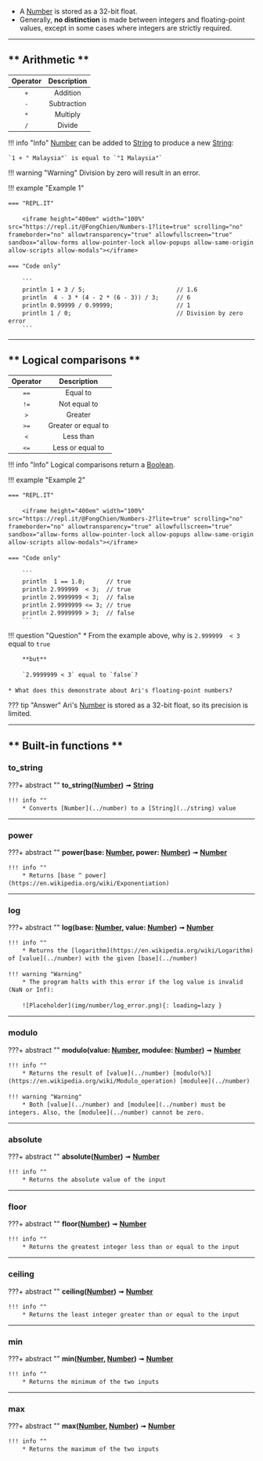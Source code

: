 
* A [Number](../number) is stored as a 32-bit float.
* Generally, **no distinction** is made between integers and floating-point values, except in some cases where integers are strictly required.

***
## ** Arithmetic **

| Operator   | Description |
| :--------: | :---------: |
| `+`        | Addition    |
| `-`        | Subtraction |
| `*`        | Multiply    |
| `/`        | Divide      |

!!! info "Info"
    [Number](../number) can be added to [String](../string) to produce a new [String](../string):
    
    `1 + " Malaysia"` is equal to `"1 Malaysia"`

!!! warning "Warning"
    Division by zero will result in an error.

!!! example "Example 1"

    === "REPL.IT"

        <iframe height="400em" width="100%" src="https://repl.it/@FongChien/Numbers-1?lite=true" scrolling="no" frameborder="no" allowtransparency="true" allowfullscreen="true" sandbox="allow-forms allow-pointer-lock allow-popups allow-same-origin allow-scripts allow-modals"></iframe>

    === "Code only"

        ```
        println 1 + 3 / 5;                          // 1.6
        println  4 - 3 * (4 - 2 * (6 - 3)) / 3;     // 6
        println 0.99999 / 0.99999;                  // 1
        println 1 / 0;                              // Division by zero error
        ```

***
## ** Logical comparisons **

| Operator   | Description         |
| :--------: | :---------:         |
| `==`       | Equal to            |
| `!=`       | Not equal to        |
| `>`        | Greater             |
| `>=`       | Greater or equal to |
| `<`        | Less than           |
| `<=`       | Less or equal to    |

!!! info "Info"
    Logical comparisons return a [Boolean](../boolean).

!!! example "Example 2"

    === "REPL.IT"

        <iframe height="400em" width="100%" src="https://repl.it/@FongChien/Numbers-2?lite=true" scrolling="no" frameborder="no" allowtransparency="true" allowfullscreen="true" sandbox="allow-forms allow-pointer-lock allow-popups allow-same-origin allow-scripts allow-modals"></iframe>

    === "Code only"

        ```
        println  1 == 1.0;      // true
        println 2.999999  < 3;  // true
        println 2.9999999 < 3;  // false
        println 2.9999999 <= 3; // true
        println 2.9999999 > 3;  // false
        ```

!!! question "Question"
    * From the example above, why is `2.999999  < 3` equal to `true`
    
        **but**

        `2.9999999 < 3` equal to `false`?
    
    * What does this demonstrate about Ari's floating-point numbers?

??? tip "Answer"
    Ari's [Number](../number) is stored as a 32-bit float, so its precision is limited.

***
## ** Built-in functions **

### to_string

???+ abstract ""
    **to_string([Number](../number))** ➟ **[String](../string)**

    !!! info ""
        * Converts [Number](../number) to a [String](../string) value

***
### power

???+ abstract ""
    **power(base: [Number](../number), power: [Number](../number))** ➟ **[Number](../number)**

    !!! info ""
        * Returns [base ^ power](https://en.wikipedia.org/wiki/Exponentiation)

***
### log

???+ abstract ""
    **log(base: [Number](../number), value: [Number](../number))** ➟ **[Number](../number)**

    !!! info ""
        * Returns the [logarithm](https://en.wikipedia.org/wiki/Logarithm) of [value](../number) with the given [base](../number)

    !!! warning "Warning"
        * The program halts with this error if the log value is invalid (NaN or Inf):

        ![Placeholder](img/number/log_error.png){: loading=lazy }

***
### modulo

???+ abstract ""
    **modulo(value: [Number](../number), modulee: [Number](../number))** ➟ **[Number](../number)**

    !!! info ""
        * Returns the result of [value](../number) [modulo(%)](https://en.wikipedia.org/wiki/Modulo_operation) [modulee](../number)

    !!! warning "Warning"
        * Both [value](../number) and [modulee](../number) must be integers. Also, the [modulee](../number) cannot be zero.

*** 
### absolute

???+ abstract ""
    **absolute([Number](../number))** ➟ **[Number](../number)**

    !!! info ""
        * Returns the absolute value of the input

***
### floor

???+ abstract ""
    **floor([Number](../number))** ➟ **[Number](../number)**

    !!! info ""
        * Returns the greatest integer less than or equal to the input

***
### ceiling

???+ abstract ""
    **ceiling([Number](../number))** ➟ **[Number](../number)**

    !!! info ""
        * Returns the least integer greater than or equal to the input

***
### min

???+ abstract ""
    **min([Number](../number), [Number](../number))** ➟ **[Number](../number)**

    !!! info ""
        * Returns the minimum of the two inputs

***
### max

???+ abstract ""
    **max([Number](../number), [Number](../number))** ➟ **[Number](../number)**

    !!! info ""
        * Returns the maximum of the two inputs